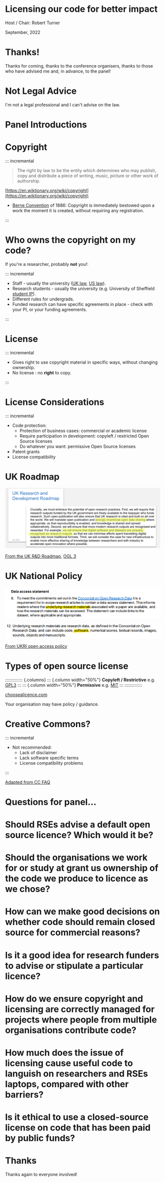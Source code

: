 # Licensing our code for better impact

<style>
    .reveal h1 { font-size: 2em; }
    .reveal h2 { font-size: 1.5em; }
</style>

Host / Chair: Robert Turner

September, 2022

# Thanks!

Thanks for coming, thanks to the conference organisers, thanks to those who have advised me and, in advance, to the panel!

# Not Legal Advice

I'm not a legal professional and I can't advise on the law.

# Panel Introductions

# Copyright

::: incremental

> The right by law to be the entity which determines who may publish, copy and distribute a piece of writing, music, picture or other work of authorship.

[https://en.wiktionary.org/wiki/copyright](https://en.wiktionary.org/wiki/copyright)

- [Berne Convention](https://en.wikipedia.org/wiki/Berne_Convention) of 1886: Copyright is immediately bestowed upon a work the moment it is created, without requiring any registration.

:::

# Who owns the copyright on my code?

If you're a researcher, probably **not** you!:

::: incremental

- Staff - usually the university ([UK law](https://www.legislation.gov.uk/ukpga/1988/48/section/11), [US law](https://www.law.cornell.edu/uscode/text/17/201)).
- Research students - usually the university (e.g. University of Sheffield [student IP](https://www.sheffield.ac.uk/research-services/commercialisation/student-ip)).
- Different rules for undergrads.
- Funded research can have specific agreements in place - check with your PI, or your funding agreements.

:::

# License

::: incremental

- Gives right to use copyright material in specific ways, without changing ownership.
- No license : no **right** to copy.

:::

# License Considerations

::: incremental

- Code protection:
    - Protection of business cases: commercial or academic license
    - Require participation in development: copyleft / restricted Open Source licenses
    - Do whatever you want: permissive Open Source licenses
- Patent grants
- License compatibility

# UK Roadmap

![](images/roadmap.png)

[From the UK R&D Roadmap](https://www.gov.uk/government/publications/uk-research-and-development-roadmap), [OGL 3](https://www.nationalarchives.gov.uk/doc/open-government-licence/version/3/)

# UK National Policy

![](images/ukri_clause_8.png)

![](images/ukri_clause_12.png)

[From UKRI open access policy](https://www.ukri.org/publications/ukri-open-access-policy/)

# Types of open source license

:::::::::::::: {.columns}
::: {.column width="50%"}
**Copyleft / Restrictive** e.g. [GPL3](https://choosealicense.com/licenses/gpl-3.0/)
:::
::: {.column width="50%"}
**Permissive** e.g. [MIT](https://choosealicense.com/licenses/mit/)
:::
::::::::::::::

[choosealicence.com](https://choosealicense.com/)

Your organisation may have policy / guidance.

# Creative Commons?

::: incremental

- Not recommended:
  - Lack of disclaimer
  - Lack software specific terms
  - License compatibility problems

:::

[Adapted from CC FAQ](https://creativecommons.org/faq/#can-i-apply-a-creative-commons-license-to-software)

# Questions for panel...

# Should RSEs advise a default open source licence? Which would it be?

# Should the organisations we work for or study at grant us ownership of the code we produce to licence as we chose?

# How can we make good decisions on whether code should remain closed source for commercial reasons?

# Is it a good idea for research funders to advise or stipulate a particular licence?

# How do we ensure copyright and licensing are correctly managed for projects where people from multiple organisations contribute code?

# How much does the issue of licensing cause useful code to languish on researchers and RSEs laptops, compared with other barriers?

# Is it ethical to use a closed-source license on code that has been paid by public funds?

# Thanks

Thanks again to everyone involved!

